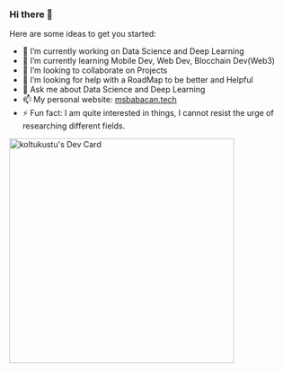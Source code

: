 ### Hi there 👋
Here are some ideas to get you started:

- 🔭 I’m currently working on Data Science and Deep Learning
- 🌱 I’m currently learning Mobile Dev, Web Dev, Blocchain Dev(Web3)
- 👯 I’m looking to collaborate on Projects
- 🤔 I’m looking for help with a RoadMap to be better and Helpful
- 💬 Ask me about Data Science and Deep Learning
- 📫 My personal website: <a href="https://msbabacan.tech" rel="noopener noreferrer" target="_blank">msbabacan.tech</a>
- ⚡ Fun fact: I am quite interested in things, I cannot resist the urge of researching different fields.

<a href="https://app.daily.dev/koltukalti"><img src="https://api.daily.dev/devcards/408283d3c3ce47b2b02ce9fb43163aeb.png?r=ngs" width="400" alt="koltukustu's Dev Card"/></a>
